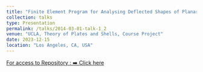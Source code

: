 ```yaml
---
title: "Finite Element Program for Analysing Deflected Shapes of Planar Plate Elements"
collection: talks
type: Presentation
permalink: /talks/2014-03-01-talk-1_2
venue: "UCLA, Theory of Plates and Shells, Course Project"
date: 2023-12-15
location: "Los Angeles, CA, USA"
---
```

<!-- [Click here](https://drive.google.com/file/d/1LgYYoUYW7YKkEi1EOdnP5Q4wC5m6K8ZQ/view?usp=share_link) -->
[For access to Repository : ➡️ Click here](https://github.com/DevasmitDutta/CEE-232-Theory-of-Plates-and-Shells-Course-Project/tree/master)
